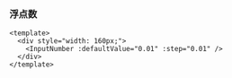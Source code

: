 ### 浮点数

<!--start-code-->

```vue
<template>
  <div style="width: 160px;">
    <InputNumber :defaultValue="0.01" :step="0.01" />
  </div>
</template>
```

<!--end-code-->
